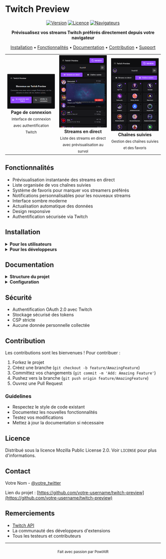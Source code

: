 # Twitch Preview

<div align="center">

[![Version](https://img.shields.io/badge/version-1.0.0-purple)](https://github.com/votre-username/twitch-preview/releases)
[![Licence](https://img.shields.io/badge/license-MPL--2.0-blue)](LICENSE)
[![Navigateurs](https://img.shields.io/badge/browsers-Firefox%20|%20Chrome%20|%20Edge-green)](#installation)

**Prévisualisez vos streams Twitch préférés directement depuis votre navigateur**

[Installation](#installation) •
[Fonctionnalités](#fonctionnalités) •
[Documentation](#documentation) •
[Contribution](#contribution) •
[Support](#contact)

</div>

<div align="center">
  <table>
    <tr>
      <td align="center" width="33%">
        <img src="docs/images/login.png" alt="Page de connexion" width="250"/><br/>
        <b>Page de connexion</b><br/>
        <sub>Interface de connexion avec authentification Twitch</sub>
      </td>
      <td align="center" width="33%">
        <img src="docs/images/streams.png" alt="Streams en direct" width="250"/><br/>
        <b>Streams en direct</b><br/>
        <sub>Liste des streams en direct avec prévisualisation au survol</sub>
      </td>
      <td align="center" width="33%">
        <img src="docs/images/channels.png" alt="Chaînes suivies" width="250"/><br/>
        <b>Chaînes suivies</b><br/>
        <sub>Gestion des chaînes suivies et des favoris</sub>
      </td>
    </tr>
  </table>
</div>

## Fonctionnalités

- Prévisualisation instantanée des streams en direct
- Liste organisée de vos chaînes suivies
- Système de favoris pour marquer vos streamers préférés
- Notifications personnalisables pour les nouveaux streams
- Interface sombre moderne
- Actualisation automatique des données
- Design responsive
- Authentification sécurisée via Twitch

## Installation

<details>
<summary><b>Pour les utilisateurs</b></summary>

1. Téléchargez l'extension depuis :
   - [Firefox Add-ons](lien_firefox)

</details>

<details>
<summary><b>Pour les développeurs</b></summary>

1. Clonez le dépôt :
```bash
git clone https://github.com/votre-username/twitch-preview.git
cd twitch-preview
```

2. Configuration de l'API Twitch :
   - Créez une application sur [Twitch Developer Console](https://dev.twitch.tv/console)
   - Copiez `src/utils/env.example.js` vers `src/utils/env.js`
   - Remplissez vos identifiants Twitch dans `env.js`

3. Installation dans le navigateur :
   - Firefox : Ouvrez `about:debugging` > "Ce Firefox" > "Charger un module temporaire"
   - Chrome : Ouvrez `chrome://extensions` > "Mode développeur" > "Charger l'extension non empaquetée"
   - Edge : Ouvrez `edge://extensions` > "Mode développeur" > "Charger l'extension non empaquetée"

</details>

## Documentation

<details>
<summary><b>Structure du projet</b></summary>

```
twitch-preview/
├── manifest.json           # Configuration de l'extension
├── src/
│   ├── api/               # Intégration API Twitch
│   ├── assets/           # Images et icônes
│   ├── auth/             # Authentification
│   ├── background/       # Scripts d'arrière-plan
│   ├── options/         # Page des options
│   ├── popup/           # Interface principale
│   ├── utils/           # Utilitaires
│   └── vendor/          # Dépendances externes
└── docs/                # Documentation
```

</details>

<details>
<summary><b>Configuration</b></summary>

### Options disponibles
- Activer/désactiver les notifications
- Notifications uniquement pour les favoris
- Intervalle de rafraîchissement
- Gestion des favoris

### Permissions requises
- `storage` : Stockage des préférences
- `notifications` : Alertes de streams
- `tabs` : Ouverture des streams
- `https://api.twitch.tv/*` : API Twitch

</details>

## Sécurité

- Authentification OAuth 2.0 avec Twitch
- Stockage sécurisé des tokens
- CSP stricte
- Aucune donnée personnelle collectée

## Contribution

Les contributions sont les bienvenues ! Pour contribuer :

1. Forkez le projet
2. Créez une branche (`git checkout -b feature/AmazingFeature`)
3. Committez vos changements (`git commit -m 'Add: Amazing Feature'`)
4. Pushez vers la branche (`git push origin feature/AmazingFeature`)
5. Ouvrez une Pull Request

### Guidelines
- Respectez le style de code existant
- Documentez les nouvelles fonctionnalités
- Testez vos modifications
- Mettez à jour la documentation si nécessaire

## Licence

Distribué sous la licence Mozilla Public License 2.0. Voir `LICENSE` pour plus d'informations.

## Contact

Votre Nom - [@votre_twitter](https://twitter.com/votre_twitter)

Lien du projet : [https://github.com/votre-username/twitch-preview](https://github.com/votre-username/twitch-preview)

## Remerciements

- [Twitch API](https://dev.twitch.tv/docs)
- La communauté des développeurs d'extensions
- Tous les testeurs et contributeurs


---

<div align="center">
  <sub>Fait avec passion par PowlAIR</sub>
</div>

